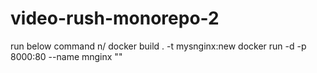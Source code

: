 # video-rush-monorepo-2

run below command n/
docker build . -t mysnginx:new
docker run -d -p 8000:80 --name mnginx "<imagetag>"
